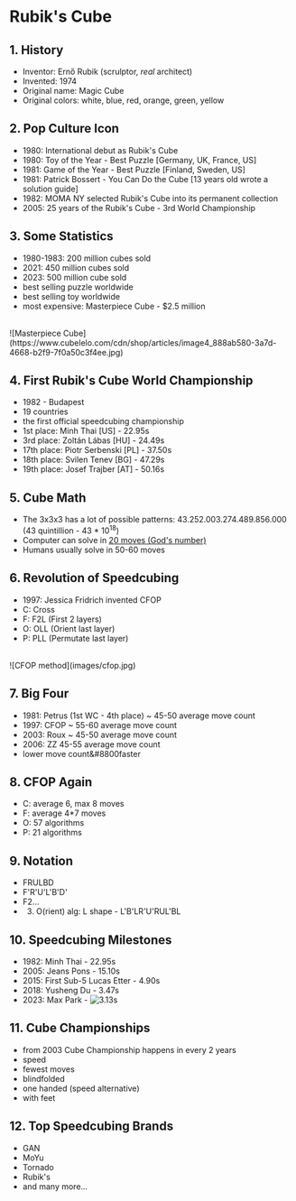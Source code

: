 <style>
.page-header {
  display: none;
}
.main-content {
  margin-top: 220px;
}

.cube {
  position: absolute;
  left: 0;
  top: 0;
  height: 245px;
  width: 100%;
  background-image: url("images/cube-tiles.png");
  background-repeat: repeat;
}
</style>
<div class="cube">
</div>


# Rubik's Cube

## 1. History
- Inventor: Ernő Rubik (scrulptor, *real* architect)
- Invented: 1974
- Original name: Magic Cube
- Original colors: white, blue, red, orange, green, yellow

## 2. Pop Culture Icon
- 1980: International debut as Rubik's Cube
- 1980: Toy of the Year - Best Puzzle [Germany, UK, France, US]
- 1981: Game of the Year - Best Puzzle [Finland, Sweden, US]
- 1981: Patrick Bossert - You Can Do the Cube [13 years old wrote a solution guide]
- 1982: MOMA NY selected Rubik's Cube into its permanent collection
- 2005: 25 years of the Rubik's Cube - 3rd World Championship

## 3. Some Statistics
- 1980-1983: 200 million cubes sold
- 2021: 450 million cubes sold
- 2023: 500 million cube sold
- best selling puzzle worldwide
- best selling toy worldwide
- most expensive: Masterpiece Cube - $2.5 million

<br/>
![Masterpiece Cube](https://www.cubelelo.com/cdn/shop/articles/image4_888ab580-3a7d-4668-b2f9-7f0a50c3f4ee.jpg)
<br/>

## 4. First Rubik's Cube World Championship
- 1982 - Budapest
- 19 countries
- the first official speedcubing championship
- 1st place: Minh Thai [US] - 22.95s
- 3rd place: Zoltán Lábas [HU] - 24.49s
- 17th place: Piotr Serbenski [PL] - 37.50s
- 18th place: Svilen Tenev [BG] - 47.29s
- 19th place: Josef Trajber [AT] - 50.16s

## 5. Cube Math
- The 3x3x3 has a lot of possible patterns: 43.252.003.274.489.856.000 (43 quintillion - 43 * 10<sup>18</sup>)
- Computer can solve in [20 moves (God's number)](https://cube20.org/)
- Humans usually solve in 50-60 moves

## 6. Revolution of Speedcubing
- 1997: Jessica Fridrich invented CFOP
- C: Cross
- F: F2L (First 2 layers)
- O: OLL (Orient last layer)
- P: PLL (Permutate last layer)

<br/>
![CFOP method](images/cfop.jpg)
<br/>

## 7. Big Four
- 1981: Petrus (1st WC - 4th place) ~ 45-50 average move count
- 1997: CFOP ~ 55-60 average move count
- 2003: Roux ~ 45-50 average move count
- 2006: ZZ 45-55 average move count
- lower move count&#8800faster

## 8. CFOP Again
- C: average 6, max 8 moves
- F: average 4*7 moves
- O: 57 algorithms
- P: 21 algorithms

## 9. Notation
- FRULBD
- F'R'U'L'B'D'
- F2...
- 3. O(rient) alg: L shape - L'B'LR'U'RUL'BL

## 10. Speedcubing Milestones
- 1982: Minh Thai - 22.95s
- 2005: Jeans Pons - 15.10s
- 2015: First Sub-5 Lucas Etter - 4.90s
- 2018: Yusheng Du - 3.47s
- 2023: Max Park - ![3.13s](https://youtu.be/gh8HX4itF_w?si=5gTjwOmWxZEJ8WXV)

## 11. Cube Championships
- from 2003 Cube Championship happens in every 2 years
- speed
- fewest moves
- blindfolded
- one handed (speed alternative)
- with feet

## 12. Top Speedcubing Brands
- GAN
- MoYu
- Tornado
- Rubik's
- and many more...
